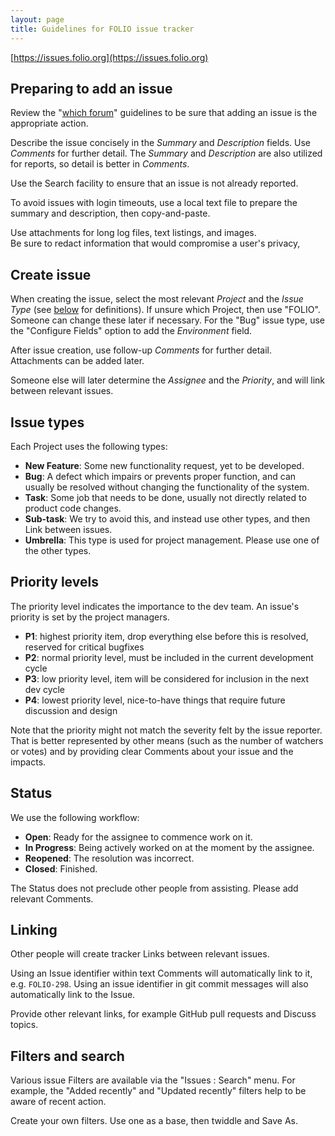```yaml
---
layout: page
title: Guidelines for FOLIO issue tracker
---
```


[https://issues.folio.org](https://issues.folio.org)

## Preparing to add an issue

Review the "[which forum](which-forum#issue-tracker)" guidelines
to be sure that adding an issue is the appropriate action.

Describe the issue concisely in the _Summary_ and _Description_ fields.
Use _Comments_ for further detail.
The _Summary_ and _Description_ are also utilized for reports, so detail is
better in _Comments_.

Use the Search facility to ensure that an issue is not already reported.

To avoid issues with login timeouts, use a local text file to prepare
the summary and description, then copy-and-paste.

Use attachments for long log files, text listings, and images.  
Be sure to redact information that would compromise a user's privacy,

## Create issue

When creating the issue, select the most relevant _Project_ and the _Issue
Type_ (see [below](#issue-types) for definitions).
If unsure which Project, then use "FOLIO".
Someone can change these later if necessary.
For the "Bug" issue type, use the "Configure Fields" option to add
the _Environment_ field.

After issue creation, use follow-up _Comments_ for further detail.
Attachments can be added later.

Someone else will later determine the _Assignee_ and the _Priority_, and will
link between relevant issues.

## Issue types

Each Project uses the following types:

- **New Feature**: Some new functionality request, yet to be developed.
- **Bug**: A defect which impairs or prevents proper function, and
  can usually be resolved without changing the functionality of the system.
- **Task**: Some job that needs to be done, usually not directly related to
  product code changes.
- **Sub-task**: We try to avoid this, and instead use other types,
  and then Link between issues.
- **Umbrella**: This type is used for project management.
  Please use one of the other types.

## Priority levels

The priority level indicates the importance to the dev team.
An issue's priority is set by the project managers.

- **P1**: highest priority item, drop everything else before this is resolved, reserved for critical bugfixes
- **P2**: normal priority level, must be included in the current development cycle
- **P3**: low priority level, item will be considered for inclusion in the next dev cycle
- **P4**: lowest priority level, nice-to-have things that require future discussion and design

Note that the priority might not match the severity felt by the issue reporter.
That is better represented by other means (such as the number of watchers or votes)
and by providing clear Comments about your issue and the impacts.

## Status

We use the following workflow:

- **Open**: Ready for the assignee to commence work on it.
- **In Progress**: Being actively worked on at the moment by the assignee.
- **Reopened**: The resolution was incorrect.
- **Closed**: Finished.

The Status does not preclude other people from assisting.
Please add relevant Comments.

## Linking

Other people will create tracker Links between relevant issues.

Using an Issue identifier within text Comments will automatically link to
it, e.g. `FOLIO-298`.
Using an issue identifier in git commit messages will also automatically
link to the Issue.

Provide other relevant links, for example GitHub pull requests and
Discuss topics.

## Filters and search

Various issue Filters are available via the "Issues : Search" menu.
For example, the "Added recently"
and "Updated recently" filters help to be aware of recent action.

Create your own filters. Use one as a base, then twiddle and Save As.

